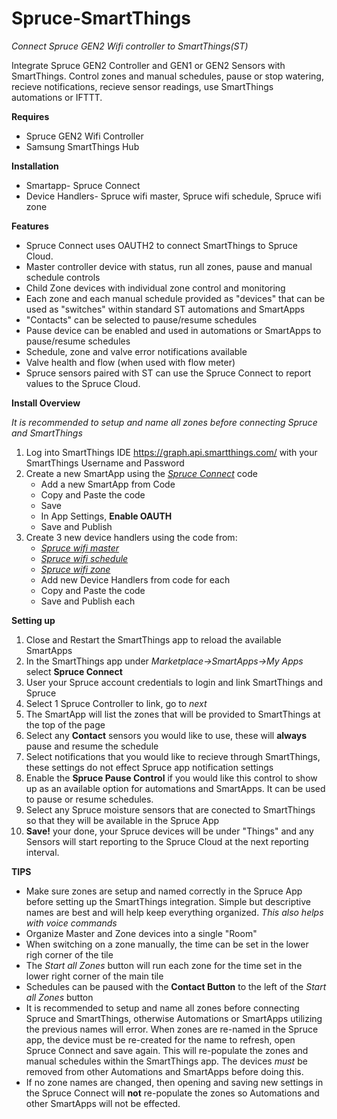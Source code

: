 # Spruce-SmartThings
*Connect Spruce GEN2 Wifi controller to SmartThings(ST)*

Integrate Spruce GEN2 Controller and GEN1 or GEN2 Sensors with SmartThings. Control zones and manual schedules, pause or stop watering, recieve notifications, recieve sensor readings, use SmartThings automations or IFTTT.

**Requires**
  - Spruce GEN2 Wifi Controller
  - Samsung SmartThings Hub
  
**Installation**
  - Smartapp- Spruce Connect
  - Device Handlers- Spruce wifi master, Spruce wifi schedule, Spruce wifi zone
  
**Features**
  - Spruce Connect uses OAUTH2 to connect SmartThings to Spruce Cloud.
  - Master controller device with status, run all zones, pause and manual schedule controls
  - Child Zone devices with individual zone control and monitoring
  - Each zone and each manual schedule provided as "devices" that can be used as "switches" within standard ST automations and SmartApps
  - "Contacts" can be selected to pause/resume schedules
  - Pause device can be enabled and used in automations or SmartApps to pause/resume schedules
  - Schedule, zone and valve error notifications available
  - Valve health and flow (when used with flow meter)
  - Spruce sensors paired with ST can use the Spruce Connect to report values to the Spruce Cloud.
  
**Install Overview**

*It is recommended to setup and name all zones before connecting Spruce and SmartThings*
  1. Log into SmartThings IDE https://graph.api.smartthings.com/ with your SmartThings Username and Password
  2. Create a new SmartApp using the [*Spruce Connect*](https://github.com/PlaidSystems/Spruce-SmartThings/blob/master/smartapps/plaidsystems/spruce-connect.src/spruce-connect.groovy) code
      - Add a new SmartApp from Code
      - Copy and Paste the code
      - Save
      - In App Settings, **Enable OAUTH**
      - Save and Publish
  3. Create 3 new device handlers using the code from:
      - [*Spruce wifi master*](https://github.com/PlaidSystems/Spruce-SmartThings/blob/master/devicetypes/plaidsystems/spruce-wifi-master.src/spruce-wifi-master.groovy)
      - [*Spruce wifi schedule*](https://github.com/PlaidSystems/Spruce-SmartThings/blob/master/devicetypes/plaidsystems/spruce-wifi-schedule.src/spruce-wifi-schedule.groovy)
      - [*Spruce wifi zone*](https://github.com/PlaidSystems/Spruce-SmartThings/blob/master/devicetypes/plaidsystems/spruce-wifi-zone.src/spruce-wifi-zone.groovy)
      - Add new Device Handlers from code for each
      - Copy and Paste the code
      - Save and Publish each
      
**Setting up**

  1. Close and Restart the SmartThings app to reload the available SmartApps 
  2. In the SmartThings app under *Marketplace->SmartApps->My Apps* select **Spruce Connect**
  3. User your Spruce account credentials to login and link SmartThings and Spruce
  4. Select 1 Spruce Controller to link, go to *next*
  5. The SmartApp will list the zones that will be provided to SmartThings at the top of the page
  6. Select any **Contact** sensors you would like to use, these will **always** pause and resume the schedule
  7. Select notifications that you would like to recieve through SmartThings, these settings do not effect Spruce app notification settings
  8. Enable the **Spruce Pause Control** if you would like this control to show up as an available option for automations and SmartApps.  It can be used to pause or resume schedules.
  9. Select any Spruce moisture sensors that are conected to SmartThings so that they will be available in the Spruce App
  10. **Save!** your done, your Spruce devices will be under "Things" and any Sensors will start reporting to the Spruce Cloud at the next reporting interval.
  
  **TIPS**
  - Make sure zones are setup and named correctly in the Spruce App before setting up the SmartThings integration. Simple but descriptive names are best and will help keep everything organized.  *This also helps with voice commands*
  - Organize Master and Zone devices into a single "Room"
  - When switching on a zone manually, the time can be set in the lower righ corner of the tile
  - The *Start all Zones* button will run each zone for the time set in the lower right corner of the main tile
  - Schedules can be paused with the **Contact Button** to the left of the *Start all Zones* button
  - It is recommended to setup and name all zones before connecting Spruce and SmartThings, otherwise Automations or SmartApps utilizing the previous names will error.  When zones are re-named in the Spruce app, the device must be re-created for the name to refresh, open Spruce Connect and save again.  This will re-populate the zones and manual schedules within the SmartThings app.  The devices *must* be removed from other Automations and SmartApps before doing this.
  - If no zone names are changed, then opening and saving new settings in the Spruce Connect will **not** re-populate the zones so Automations and other SmartApps will not be effected.
